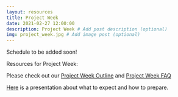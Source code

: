 ```yaml
---
layout: resources
title: Project Week
date: 2021-02-27 12:00:00
description: Project Week # Add post description (optional)
img: project_week.jpg # Add image post (optional)
---
```


Schedule to be added soon!

Resources for Project Week:

Please check out our [Project Week Outline](https://docs.google.com/document/d/1y5RqRw_ow7O3hTgwFBBsa6T9NaczIDwNM35qcRrw8fk/edit?usp=sharing) and [Project Week FAQ](https://docs.google.com/document/d/1fGYlcQQBqxsoEMnD3al1cKg1Zz0dXGY0thmcrRRYydc/edit?usp=sharing)

[Here](https://docs.google.com/presentation/d/1yaISzpru7dApTVccquoJDVZxbryuiSyHnMLNUR5McTM/edit?usp=sharing) is a presentation about what to expect and how to prepare.
